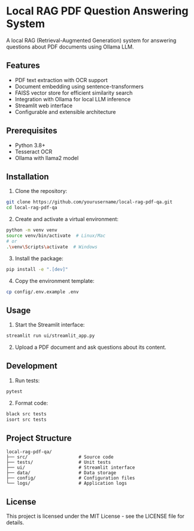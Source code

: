 # Local RAG PDF Question Answering System

A local RAG (Retrieval-Augmented Generation) system for answering questions about PDF documents using Ollama LLM.

## Features

- PDF text extraction with OCR support
- Document embedding using sentence-transformers
- FAISS vector store for efficient similarity search
- Integration with Ollama for local LLM inference
- Streamlit web interface
- Configurable and extensible architecture

## Prerequisites

- Python 3.8+
- Tesseract OCR
- Ollama with llama2 model

## Installation

1. Clone the repository:
```bash
git clone https://github.com/yourusername/local-rag-pdf-qa.git
cd local-rag-pdf-qa
```

2. Create and activate a virtual environment:
```bash
python -m venv venv
source venv/bin/activate  # Linux/Mac
# or
.\venv\Scripts\activate  # Windows
```

3. Install the package:
```bash
pip install -e ".[dev]"
```

4. Copy the environment template:
```bash
cp config/.env.example .env
```

## Usage

1. Start the Streamlit interface:
```bash
streamlit run ui/streamlit_app.py
```

2. Upload a PDF document and ask questions about its content.

## Development

1. Run tests:
```bash
pytest
```

2. Format code:
```bash
black src tests
isort src tests
```

## Project Structure

```
local-rag-pdf-qa/
├── src/                   # Source code
├── tests/                 # Unit tests
├── ui/                    # Streamlit interface
├── data/                  # Data storage
├── config/                # Configuration files
└── logs/                  # Application logs
```

## License

This project is licensed under the MIT License - see the LICENSE file for details.